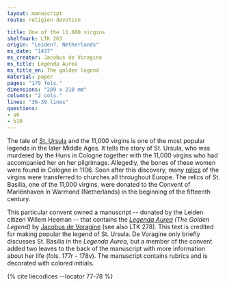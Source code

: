 ```yaml
---
layout: manuscript
route: religion-devotion

title: One of the 11.000 virgins
shelfmark: LTK 263
origin: "Leiden?, Netherlands"
ms_date: "1437"
ms_creator: Jacobus de Voragine
ms_title: Legenda Aurea
ms_title_en: The golden legend
material: paper
pages: "179 fols."
dimensions: "289 x 210 mm"
columns: "2 cols."
lines: "36-39 lines"
questions:
- a6
- b10
---
```


The tale of [St. Ursula](https://en.wikipedia.org/wiki/Saint_Ursula) and
the 11,000 virgins is one of the most popular legends in the later
Middle Ages. It tells the story of St. Ursula, who was murdered by the
Huns in Cologne together with the 11,000 virgins who had accompanied her
on her pilgrimage. Allegedly, the bones of these women were found in
Cologne in 1106. Soon after this discovery, many
[relics](https://en.wikipedia.org/wiki/Relic) of the virgins were
transferred to churches all throughout Europe. The relics of St.
Basilia, one of the 11,000 virgins, were donated to the Convent of
Mariënhaven in Warmond (Netherlands) in the beginning of the fifteenth
century.

This particular convent owned a manuscript -- donated by the Leiden
citizen Willem Heeman -- that contains the *[Legenda Aurea](https://en.wikipedia.org/wiki/Golden_Legend) (The Golden Legend)*
by [Jacobus de
Voragine](https://en.wikipedia.org/wiki/Jacobus_da_Varagine) (see also
LTK 278). This text is credited for making popular the legend of St.
Ursula. De Voragine only briefly discusses St. Basilia in the *Legenda
Aurea,* but a member of the convent added two leaves to the back of the
manuscript with more information about her life (fols. <span data-fol="177r" class="fref">177r</span> - <span data-fol="178v" class="fref">178v</span>). The
manuscript contains rubrics and is decorated with colored initials.

{% cite liecodices --locator 77-78 %}